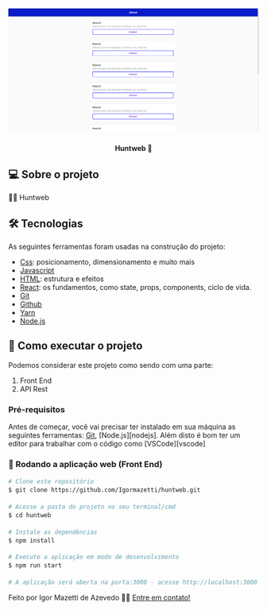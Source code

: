 <h1 align="center">
    <img alt="Huntweb" title="#Huntweb" src="./assets/presentation.png" />
</h1>

<h4 align="center"> 
	Huntweb 🚀
</h4>

## 💻 Sobre o projeto

🐱‍🏍 Huntweb

## 🛠 Tecnologias

As seguintes ferramentas foram usadas na construção do projeto:

- [Css](https://developer.mozilla.org/pt-BR/docs/Web/CSS): posicionamento, dimensionamento e muito mais
- [Javascript](https://developer.mozilla.org/pt-BR/docs/orphaned/Web/JavaScript)
- [HTML](https://developer.mozilla.org/pt-BR/docs/Web/HTML): estrutura e efeitos
- [React](https://pt-br.reactjs.org/): os fundamentos, como state, props, components, ciclo de vida.
- [Git](https://git-scm.com/)
- [Github](https://github.com/)
- [Yarn](https://yarnpkg.com/)
- [Node.js](https://developer.mozilla.org/pt-BR/docs/Learn/Server-side/Express_Nodejs/Introduction)

## 🚀 Como executar o projeto

Podemos considerar este projeto como sendo com uma parte:

1. Front End
2. API Rest

### Pré-requisitos

Antes de começar, você vai precisar ter instalado em sua máquina as seguintes ferramentas:
[Git](https://git-scm.com), [Node.js][nodejs].
Além disto é bom ter um editor para trabalhar com o código como [VSCode][vscode]

### 🧭 Rodando a aplicação web (Front End)

```bash
# Clone este repositório
$ git clone https://github.com/Igormazetti/huntweb.git

# Acesse a pasta do projeto no seu terminal/cmd
$ cd huntweb

# Instale as dependências
$ npm install

# Execute a aplicação em modo de desenvolvimento
$ npm run start

# A aplicação será aberta na porta:3000 - acesse http://localhost:3000

```

Feito por Igor Mazetti de Azevedo 👋🏽 [Entre em contato!](https://www.linkedin.com/in/igor-mazetti-de-azevedo-147679ba/)
